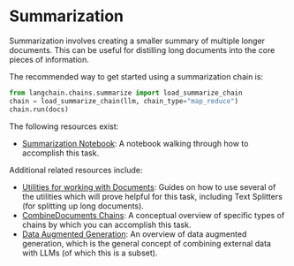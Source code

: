 # Summarization

Summarization involves creating a smaller summary of multiple longer documents.
This can be useful for distilling long documents into the core pieces of information.

The recommended way to get started using a summarization chain is:

```python
from langchain.chains.summarize import load_summarize_chain
chain = load_summarize_chain(llm, chain_type="map_reduce")
chain.run(docs)
```

The following resources exist:
- [Summarization Notebook](/docs/modules/chains/combine_docs_examples/summarize.ipynb): A notebook walking through how to accomplish this task.

Additional related resources include:
- [Utilities for working with Documents](/docs/modules/utils/how_to_guides.rst): Guides on how to use several of the utilities which will prove helpful for this task, including Text Splitters (for splitting up long documents).
- [CombineDocuments Chains](/docs/modules/chains/combine_docs.md): A conceptual overview of specific types of chains by which you can accomplish this task.
- [Data Augmented Generation](combine_docs.md): An overview of data augmented generation, which is the general concept of combining external data with LLMs (of which this is a subset).
